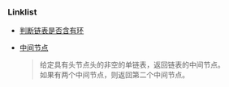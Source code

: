 ### Linklist

- [判断链表是否含有环](/Linklist/link_list_has_cycle.cpp)

- [中间节点](/Linklist/middle_node.cpp)

	> 给定具有头节点头的非空的单链表，返回链表的中间节点。   
	  如果有两个中间节点，则返回第二个中间节点。